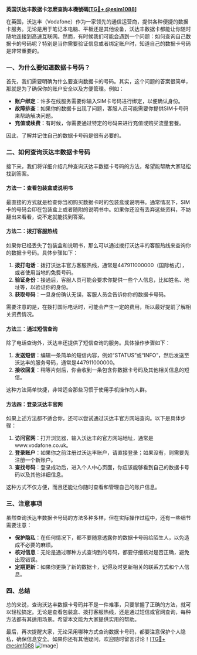 **英国沃达丰数据卡怎麽查詢本機號碼[[TG💪+ @esim1088](https://t.me/s/esim1088)]**

在英国，沃达丰（Vodafone）作为一家领先的通信运营商，提供各种便捷的数据卡服务。无论是用于笔记本电脑、平板还是其他设备，沃达丰数据卡都能让你随时随地连接到高速互联网。然而，有时候我们可能会遇到一个问题：如何查询自己数据卡的号码呢？特别是当你需要验证信息或者绑定账户时，知道自己的数据卡号码是非常重要的。

### 一、为什么要知道数据卡号码？

首先，我们需要明确为什么要查询数据卡的号码。其实，这个问题的答案很简单，那就是为了确保你的账户安全以及方便管理。例如：

- **账户绑定**：许多在线服务需要你输入SIM卡号码进行绑定，以便确认身份。
- **故障排查**：如果你的数据卡出现了问题，客服人员可能需要你提供SIM卡号码来帮助解决问题。
- **充值或续费**：有时候，你需要通过特定的号码来进行充值或购买流量套餐。

因此，了解并记住自己的数据卡号码是很有必要的。

### 二、如何查询沃达丰数据卡号码

接下来，我们将详细介绍几种查询沃达丰数据卡号码的方法，希望能帮助大家轻松找到答案。

#### 方法一：查看包装盒或说明书

最直接的方式就是检查你当初购买数据卡时的包装盒或说明书。通常情况下，SIM卡的号码会印在包装盒上或者随附的说明书中。如果你还没有丢弃这些资料，不妨翻出来看看，说不定就能找到答案。

#### 方法二：拨打客服热线

如果你已经丢失了包装盒和说明书，那么可以通过拨打沃达丰的客服热线来查询你的数据卡号码。具体步骤如下：

1. **拨打电话**：拨打沃达丰官方客服热线，通常是447911000000（国际格式），或者使用当地的免费号码。
2. **验证身份**：接通后，客服人员可能会要求你提供一些个人信息，比如姓名、地址等，以验证你的身份。
3. **获取号码**：一旦身份确认无误，客服人员会告诉你你的数据卡号码。

需要注意的是，在拨打国际电话时，可能会产生一定的费用，所以最好提前了解相关资费情况。

#### 方法三：通过短信查询

除了电话查询外，沃达丰还提供了短信查询的服务。具体操作步骤如下：

1. **发送短信**：编辑一条简单的短信内容，例如“STATUS”或“INFO”，然后发送至沃达丰的服务号码，通常是447911000000。
2. **接收回复**：稍等片刻后，你会收到一条包含你数据卡号码及其他相关信息的短信。

这种方法简单快捷，非常适合那些习惯于使用手机操作的人群。

#### 方法四：登录沃达丰官网

如果上述方法都不适合你，还可以尝试通过沃达丰官方网站查询。以下是具体步骤：

1. **访问官网**：打开浏览器，输入沃达丰的官方网站地址，通常是www.vodafone.co.uk。
2. **登录账户**：如果你之前注册过沃达丰账户，请直接登录；如果没有，则需要先注册一个新账户。
3. **查找号码**：登录成功后，进入个人中心页面，你应该能够看到自己的数据卡号码以及其他详细信息。

这种方式不仅方便，而且还能让你随时查看和管理自己的账户信息。

### 三、注意事项

虽然查询沃达丰数据卡号码的方法多种多样，但在实际操作过程中，还有一些细节需要注意：

- **保护隐私**：在任何情况下，都不要随意透露你的数据卡号码给陌生人，以免造成不必要的麻烦。
- **核对信息**：无论是通过哪种方式查询到的号码，都要仔细核对是否正确，避免出现错误。
- **定期更新**：如果你更换了新的数据卡，记得及时更新相关的联系方式和个人信息。

### 四、总结

总的来说，查询沃达丰数据卡号码并不是一件难事，只要掌握了正确的方法，就可以轻松搞定。无论是查看包装盒、拨打客服热线，还是通过短信或官网查询，每种方法都有其适用场景。希望本文能为大家提供实用的帮助。

最后，再次提醒大家，无论采用哪种方式查询数据卡号码，都要注意保护个人隐私，确保信息安全。如果你还有其他疑问，欢迎随时留言讨论！[[TG💪+ @esim1088](https://t.me/s/esim1088) ![Image](https://i.postimg.cc/4NQfJmqS/Snipaste-2025-05-13-00-14-12.png)]